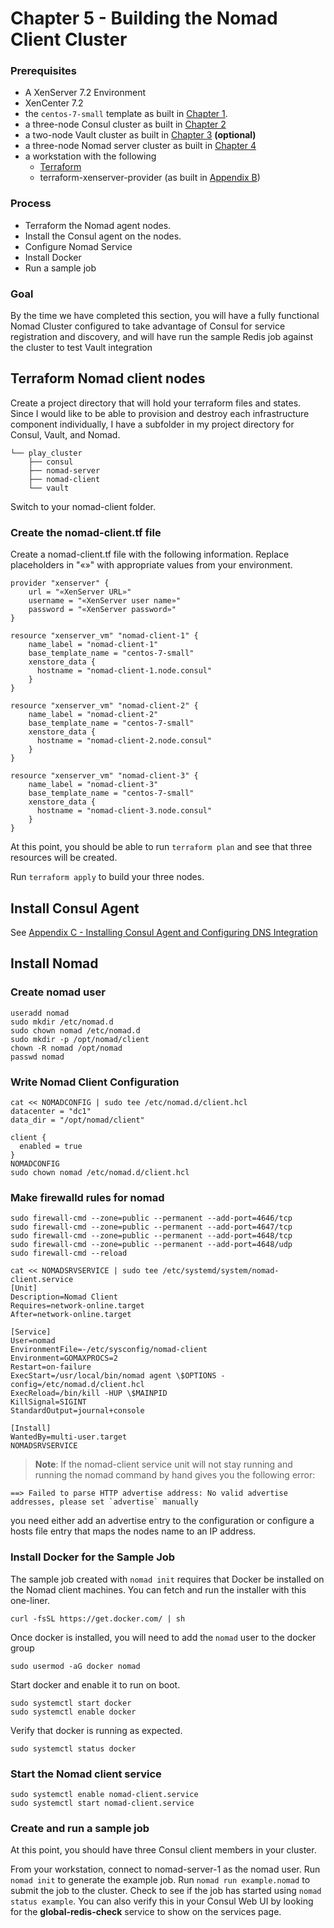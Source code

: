 # Chapter 5 - Building the Nomad Client Cluster

### Prerequisites

* A XenServer 7.2 Environment
* XenCenter 7.2
* the `centos-7-small` template as built in [Chapter 1](2_The_Base_Box.md).
* a three-node Consul cluster as built in [Chapter 2](3_Building_the_Consul_Cluster.md)
* a two-node Vault cluster as built in [Chapter 3](4_Building_the_Vault_Cluster.md) **(optional)**
* a three-node Nomad server cluster as built in [Chapter 4](5_Building_the_Nomad_Server_Cluster.md) 
* a workstation with the following
	* [Terraform](https://www.terraform.io/downloads.html)
	* terraform-xenserver-provider (as built in [Appendix B](B_Building_terraform-xenserver-provider.md))

### Process

* Terraform the Nomad agent nodes.
* Install the Consul agent on the nodes.
* Configure Nomad Service
* Install Docker
* Run a sample job

### Goal

By the time we have completed this section, you will have a fully functional Nomad Cluster configured to take advantage of Consul for service registration and discovery, and will have run the sample Redis job against the cluster to test Vault integration


## Terraform Nomad client nodes

Create a project directory that will hold your terraform files and states.  Since I would like to be able to provision and destroy each infrastructure component individually, I have a subfolder in my project directory for Consul, Vault, and Nomad.

```
└── play_cluster
    ├── consul
    ├── nomad-server
    ├── nomad-client
    └── vault
```
   
Switch to your nomad-client folder.

### Create the nomad-client.tf file
Create a nomad-client.tf file with the following information.  Replace placeholders in "«»" with appropriate values from your environment.

```
provider "xenserver" {
    url = "«XenServer URL»"
    username = "«XenServer user name»"
    password = "«XenServer password»"
}

resource "xenserver_vm" "nomad-client-1" {
    name_label = "nomad-client-1"
    base_template_name = "centos-7-small"
    xenstore_data {
      hostname = "nomad-client-1.node.consul"
    }
}

resource "xenserver_vm" "nomad-client-2" {
    name_label = "nomad-client-2"
    base_template_name = "centos-7-small"
    xenstore_data {
      hostname = "nomad-client-2.node.consul"
    }
}

resource "xenserver_vm" "nomad-client-3" {
    name_label = "nomad-client-3"
    base_template_name = "centos-7-small"
    xenstore_data {
      hostname = "nomad-client-3.node.consul"
    }
}

```

At this point, you should be able to run `terraform plan` and see that three resources will be created.

Run `terraform apply` to build your three nodes.

## Install Consul Agent

See [Appendix C - Installing Consul Agent and Configuring DNS Integration](C_Installing_Consul_Agent.md)

## Install Nomad 

### Create nomad user
```
useradd nomad
sudo mkdir /etc/nomad.d
sudo chown nomad /etc/nomad.d
sudo mkdir -p /opt/nomad/client
chown -R nomad /opt/nomad
passwd nomad
```

### Write Nomad Client Configuration
```
cat << NOMADCONFIG | sudo tee /etc/nomad.d/client.hcl
datacenter = "dc1"
data_dir = "/opt/nomad/client"

client {
  enabled = true
}
NOMADCONFIG
sudo chown nomad /etc/nomad.d/client.hcl
```
### Make firewalld rules for nomad

```
sudo firewall-cmd --zone=public --permanent --add-port=4646/tcp
sudo firewall-cmd --zone=public --permanent --add-port=4647/tcp
sudo firewall-cmd --zone=public --permanent --add-port=4648/tcp
sudo firewall-cmd --zone=public --permanent --add-port=4648/udp
sudo firewall-cmd --reload
```

```
cat << NOMADSRVSERVICE | sudo tee /etc/systemd/system/nomad-client.service
[Unit]
Description=Nomad Client
Requires=network-online.target
After=network-online.target

[Service]
User=nomad
EnvironmentFile=-/etc/sysconfig/nomad-client
Environment=GOMAXPROCS=2
Restart=on-failure
ExecStart=/usr/local/bin/nomad agent \$OPTIONS -config=/etc/nomad.d/client.hcl
ExecReload=/bin/kill -HUP \$MAINPID
KillSignal=SIGINT
StandardOutput=journal+console

[Install]
WantedBy=multi-user.target
NOMADSRVSERVICE
```

>**Note**: If the nomad-client service unit will not stay running and running the nomad command by hand gives you the following error:
```
==> Failed to parse HTTP advertise address: No valid advertise addresses, please set `advertise` manually
```
you need either add an advertise entry to the configuration or configure a hosts file entry that maps the nodes name to an IP address.

### Install Docker for the Sample Job

The sample job created with `nomad init` requires that Docker be installed on the Nomad client machines.  You can fetch and run the installer with this one-liner.

```
curl -fsSL https://get.docker.com/ | sh
```

Once docker is installed, you will need to add the `nomad` user to the docker group

```
sudo usermod -aG docker nomad
```

Start docker and enable it to run on boot.

```
sudo systemctl start docker
sudo systemctl enable docker
```

Verify that docker is running as expected.

```
sudo systemctl status docker
```

### Start the Nomad client service

```
sudo systemctl enable nomad-client.service
sudo systemctl start nomad-client.service
```

### Create and run a sample job

At this point, you should have three Consul client members in your cluster.  

From your workstation, connect to nomad-server-1 as the nomad user.  Run `nomad init` to generate the example job.  Run `nomad run example.nomad` to submit the job to the cluster.  Check to see if the job has started using `nomad status example`.  You can also verify this in your Consul Web UI by looking for the **global-redis-check** service to show on the services page.


